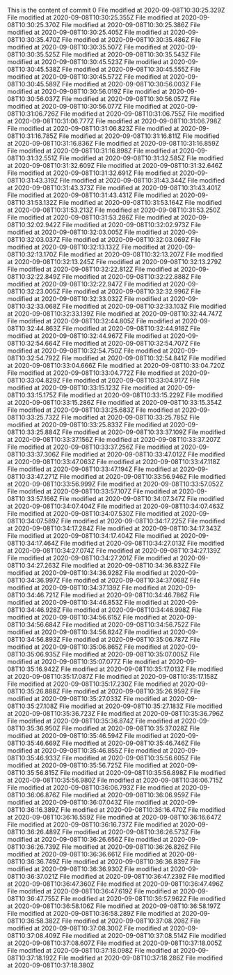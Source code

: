This is the content of commit 0
File modified at 2020-09-08T10:30:25.329Z
File modified at 2020-09-08T10:30:25.355Z
File modified at 2020-09-08T10:30:25.370Z
File modified at 2020-09-08T10:30:25.386Z
File modified at 2020-09-08T10:30:25.405Z
File modified at 2020-09-08T10:30:35.470Z
File modified at 2020-09-08T10:30:35.486Z
File modified at 2020-09-08T10:30:35.507Z
File modified at 2020-09-08T10:30:35.525Z
File modified at 2020-09-08T10:30:35.543Z
File modified at 2020-09-08T10:30:45.523Z
File modified at 2020-09-08T10:30:45.538Z
File modified at 2020-09-08T10:30:45.555Z
File modified at 2020-09-08T10:30:45.572Z
File modified at 2020-09-08T10:30:45.589Z
File modified at 2020-09-08T10:30:56.003Z
File modified at 2020-09-08T10:30:56.019Z
File modified at 2020-09-08T10:30:56.037Z
File modified at 2020-09-08T10:30:56.057Z
File modified at 2020-09-08T10:30:56.077Z
File modified at 2020-09-08T10:31:06.726Z
File modified at 2020-09-08T10:31:06.755Z
File modified at 2020-09-08T10:31:06.777Z
File modified at 2020-09-08T10:31:06.798Z
File modified at 2020-09-08T10:31:06.823Z
File modified at 2020-09-08T10:31:16.785Z
File modified at 2020-09-08T10:31:16.811Z
File modified at 2020-09-08T10:31:16.836Z
File modified at 2020-09-08T10:31:16.859Z
File modified at 2020-09-08T10:31:16.898Z
File modified at 2020-09-08T10:31:32.551Z
File modified at 2020-09-08T10:31:32.585Z
File modified at 2020-09-08T10:31:32.609Z
File modified at 2020-09-08T10:31:32.646Z
File modified at 2020-09-08T10:31:32.691Z
File modified at 2020-09-08T10:31:43.319Z
File modified at 2020-09-08T10:31:43.344Z
File modified at 2020-09-08T10:31:43.373Z
File modified at 2020-09-08T10:31:43.401Z
File modified at 2020-09-08T10:31:43.431Z
File modified at 2020-09-08T10:31:53.132Z
File modified at 2020-09-08T10:31:53.164Z
File modified at 2020-09-08T10:31:53.213Z
File modified at 2020-09-08T10:31:53.250Z
File modified at 2020-09-08T10:31:53.286Z
File modified at 2020-09-08T10:32:02.942Z
File modified at 2020-09-08T10:32:02.973Z
File modified at 2020-09-08T10:32:03.005Z
File modified at 2020-09-08T10:32:03.037Z
File modified at 2020-09-08T10:32:03.069Z
File modified at 2020-09-08T10:32:13.132Z
File modified at 2020-09-08T10:32:13.170Z
File modified at 2020-09-08T10:32:13.207Z
File modified at 2020-09-08T10:32:13.245Z
File modified at 2020-09-08T10:32:13.279Z
File modified at 2020-09-08T10:32:22.812Z
File modified at 2020-09-08T10:32:22.849Z
File modified at 2020-09-08T10:32:22.888Z
File modified at 2020-09-08T10:32:22.947Z
File modified at 2020-09-08T10:32:23.005Z
File modified at 2020-09-08T10:32:32.996Z
File modified at 2020-09-08T10:32:33.032Z
File modified at 2020-09-08T10:32:33.068Z
File modified at 2020-09-08T10:32:33.103Z
File modified at 2020-09-08T10:32:33.139Z
File modified at 2020-09-08T10:32:44.747Z
File modified at 2020-09-08T10:32:44.805Z
File modified at 2020-09-08T10:32:44.863Z
File modified at 2020-09-08T10:32:44.918Z
File modified at 2020-09-08T10:32:44.967Z
File modified at 2020-09-08T10:32:54.664Z
File modified at 2020-09-08T10:32:54.707Z
File modified at 2020-09-08T10:32:54.750Z
File modified at 2020-09-08T10:32:54.792Z
File modified at 2020-09-08T10:32:54.841Z
File modified at 2020-09-08T10:33:04.666Z
File modified at 2020-09-08T10:33:04.720Z
File modified at 2020-09-08T10:33:04.772Z
File modified at 2020-09-08T10:33:04.829Z
File modified at 2020-09-08T10:33:04.917Z
File modified at 2020-09-08T10:33:15.123Z
File modified at 2020-09-08T10:33:15.175Z
File modified at 2020-09-08T10:33:15.229Z
File modified at 2020-09-08T10:33:15.286Z
File modified at 2020-09-08T10:33:15.354Z
File modified at 2020-09-08T10:33:25.683Z
File modified at 2020-09-08T10:33:25.732Z
File modified at 2020-09-08T10:33:25.785Z
File modified at 2020-09-08T10:33:25.833Z
File modified at 2020-09-08T10:33:25.884Z
File modified at 2020-09-08T10:33:37.109Z
File modified at 2020-09-08T10:33:37.156Z
File modified at 2020-09-08T10:33:37.207Z
File modified at 2020-09-08T10:33:37.256Z
File modified at 2020-09-08T10:33:37.306Z
File modified at 2020-09-08T10:33:47.012Z
File modified at 2020-09-08T10:33:47.063Z
File modified at 2020-09-08T10:33:47.118Z
File modified at 2020-09-08T10:33:47.194Z
File modified at 2020-09-08T10:33:47.271Z
File modified at 2020-09-08T10:33:56.946Z
File modified at 2020-09-08T10:33:56.999Z
File modified at 2020-09-08T10:33:57.052Z
File modified at 2020-09-08T10:33:57.107Z
File modified at 2020-09-08T10:33:57.166Z
File modified at 2020-09-08T10:34:07.347Z
File modified at 2020-09-08T10:34:07.404Z
File modified at 2020-09-08T10:34:07.463Z
File modified at 2020-09-08T10:34:07.530Z
File modified at 2020-09-08T10:34:07.589Z
File modified at 2020-09-08T10:34:17.225Z
File modified at 2020-09-08T10:34:17.284Z
File modified at 2020-09-08T10:34:17.343Z
File modified at 2020-09-08T10:34:17.404Z
File modified at 2020-09-08T10:34:17.464Z
File modified at 2020-09-08T10:34:27.013Z
File modified at 2020-09-08T10:34:27.074Z
File modified at 2020-09-08T10:34:27.139Z
File modified at 2020-09-08T10:34:27.201Z
File modified at 2020-09-08T10:34:27.263Z
File modified at 2020-09-08T10:34:36.832Z
File modified at 2020-09-08T10:34:36.928Z
File modified at 2020-09-08T10:34:36.997Z
File modified at 2020-09-08T10:34:37.068Z
File modified at 2020-09-08T10:34:37.139Z
File modified at 2020-09-08T10:34:46.721Z
File modified at 2020-09-08T10:34:46.786Z
File modified at 2020-09-08T10:34:46.853Z
File modified at 2020-09-08T10:34:46.928Z
File modified at 2020-09-08T10:34:46.998Z
File modified at 2020-09-08T10:34:56.615Z
File modified at 2020-09-08T10:34:56.684Z
File modified at 2020-09-08T10:34:56.752Z
File modified at 2020-09-08T10:34:56.824Z
File modified at 2020-09-08T10:34:56.893Z
File modified at 2020-09-08T10:35:06.787Z
File modified at 2020-09-08T10:35:06.865Z
File modified at 2020-09-08T10:35:06.935Z
File modified at 2020-09-08T10:35:07.005Z
File modified at 2020-09-08T10:35:07.077Z
File modified at 2020-09-08T10:35:16.942Z
File modified at 2020-09-08T10:35:17.013Z
File modified at 2020-09-08T10:35:17.087Z
File modified at 2020-09-08T10:35:17.158Z
File modified at 2020-09-08T10:35:17.230Z
File modified at 2020-09-08T10:35:26.888Z
File modified at 2020-09-08T10:35:26.959Z
File modified at 2020-09-08T10:35:27.033Z
File modified at 2020-09-08T10:35:27.108Z
File modified at 2020-09-08T10:35:27.183Z
File modified at 2020-09-08T10:35:36.723Z
File modified at 2020-09-08T10:35:36.796Z
File modified at 2020-09-08T10:35:36.874Z
File modified at 2020-09-08T10:35:36.950Z
File modified at 2020-09-08T10:35:37.028Z
File modified at 2020-09-08T10:35:46.594Z
File modified at 2020-09-08T10:35:46.669Z
File modified at 2020-09-08T10:35:46.746Z
File modified at 2020-09-08T10:35:46.855Z
File modified at 2020-09-08T10:35:46.933Z
File modified at 2020-09-08T10:35:56.605Z
File modified at 2020-09-08T10:35:56.725Z
File modified at 2020-09-08T10:35:56.815Z
File modified at 2020-09-08T10:35:56.898Z
File modified at 2020-09-08T10:35:56.980Z
File modified at 2020-09-08T10:36:06.715Z
File modified at 2020-09-08T10:36:06.793Z
File modified at 2020-09-08T10:36:06.876Z
File modified at 2020-09-08T10:36:06.959Z
File modified at 2020-09-08T10:36:07.043Z
File modified at 2020-09-08T10:36:16.389Z
File modified at 2020-09-08T10:36:16.470Z
File modified at 2020-09-08T10:36:16.559Z
File modified at 2020-09-08T10:36:16.647Z
File modified at 2020-09-08T10:36:16.737Z
File modified at 2020-09-08T10:36:26.489Z
File modified at 2020-09-08T10:36:26.573Z
File modified at 2020-09-08T10:36:26.656Z
File modified at 2020-09-08T10:36:26.739Z
File modified at 2020-09-08T10:36:26.826Z
File modified at 2020-09-08T10:36:36.661Z
File modified at 2020-09-08T10:36:36.749Z
File modified at 2020-09-08T10:36:36.839Z
File modified at 2020-09-08T10:36:36.930Z
File modified at 2020-09-08T10:36:37.021Z
File modified at 2020-09-08T10:36:47.239Z
File modified at 2020-09-08T10:36:47.360Z
File modified at 2020-09-08T10:36:47.496Z
File modified at 2020-09-08T10:36:47.619Z
File modified at 2020-09-08T10:36:47.755Z
File modified at 2020-09-08T10:36:57.962Z
File modified at 2020-09-08T10:36:58.106Z
File modified at 2020-09-08T10:36:58.197Z
File modified at 2020-09-08T10:36:58.289Z
File modified at 2020-09-08T10:36:58.382Z
File modified at 2020-09-08T10:37:08.208Z
File modified at 2020-09-08T10:37:08.300Z
File modified at 2020-09-08T10:37:08.409Z
File modified at 2020-09-08T10:37:08.514Z
File modified at 2020-09-08T10:37:08.607Z
File modified at 2020-09-08T10:37:18.005Z
File modified at 2020-09-08T10:37:18.098Z
File modified at 2020-09-08T10:37:18.192Z
File modified at 2020-09-08T10:37:18.286Z
File modified at 2020-09-08T10:37:18.380Z